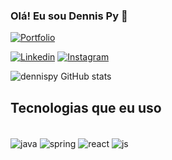 ### Olá! Eu sou Dennis Py 👋
[![Portfolio](https://img.shields.io/website?label=DENNISPY.COM&style=for-thebadge&url=https://dennispy.com.br)](https://dennispy.com.br)

[![Linkedin](https://img.shields.io/badge/LinkedIn-0077B5?style=for-the-badge&logo=linkedin&logoColor=white)](https://www.linkedin.com/in/dennis-py-a497b5b4/)
[![Instagram](https://img.shields.io/badge/Instagram-E4405F?style=for-the-badge&logo=instagram&logoColor=white)](https://www.instagram.com/dennispy14/?hl=pt)

![dennispy GitHub stats](https://github-readme-stats.vercel.app/api?username=dennispy14&show_icons=true&theme=transparent)

## Tecnologias que eu uso

<div style="display: inline_block"><br/>
    <img align="center" alt="java" src="https://img.shields.io/badge/Java-ED8B00?style=for-the-badge&logo=openjdk&logoColor=white" />
    <img align="center" alt="spring" src="https://img.shields.io/badge/Spring-6DB33F?style=for-the-badge&logo=spring&logoColor=white" />
    <img align="center" alt="react" src="https://img.shields.io/badge/React-20232A?style=for-the-badge&logo=react&logoColor=61DAFB" />
    <img align="center" alt="js" src="https://img.shields.io/badge/JavaScript-F7DF1E?style=for-the-badge&logo=javascript&logoColor=black" />
</div>
